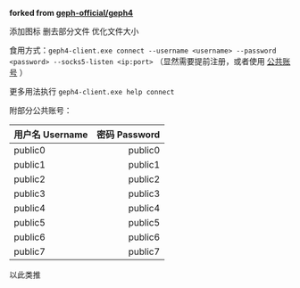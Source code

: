 **forked from [geph-official/geph4](https://github.com/geph-official/geph4)**

添加图标 删去部分文件 优化文件大小

食用方式：`geph4-client.exe connect --username <username> --password <password> --socks5-listen <ip:port>` （显然需要提前注册，或者使用 [公共账号](https://community.geph.io/t/topic/1785) ）

更多用法执行 `geph4-client.exe help connect`

附部分公共账号：

| 用户名 Username | 密码 Password |
| :-------------- | ------------: |
| public0         |       public0 |
| public1         |       public1 |
| public2         |       public2 |
| public3         |       public3 |
| public4         |       public4 |
| public5         |       public5 |
| public6         |       public6 |
| public7         |       public7 |

以此类推
